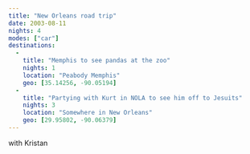 ```yaml
---
title: "New Orleans road trip"
date: 2003-08-11
nights: 4
modes: ["car"]
destinations:
  -
    title: "Memphis to see pandas at the zoo"
    nights: 1
    location: "Peabody Memphis"
    geo: [35.14256, -90.05194]
  -
    title: "Partying with Kurt in NOLA to see him off to Jesuits"
    nights: 3
    location: "Somewhere in New Orleans"
    geo: [29.95802, -90.06379]
---
```


with Kristan
